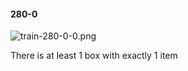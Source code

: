 #### 280-0
![train-280-0-0.png](https://github.com/lil-lab/nlvr/raw/master/nlvr/train/images/59/train-280-0-0.png "train-280-0-0.png")

There is at least 1 box with exactly 1 item